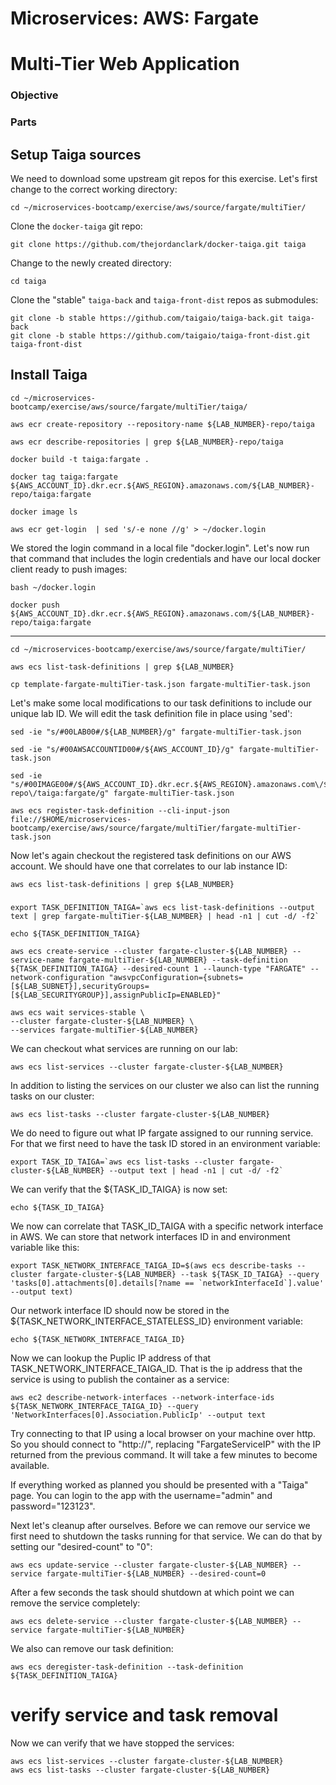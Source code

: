 # Microservices: AWS: Fargate
# Multi-Tier Web Application

### Objective



### Parts




## Setup Taiga sources

We need to download some upstream git repos for this exercise.  Let's first change to the correct working directory:

~~~shell
cd ~/microservices-bootcamp/exercise/aws/source/fargate/multiTier/
~~~

Clone the `docker-taiga` git repo:

~~~shell
git clone https://github.com/thejordanclark/docker-taiga.git taiga
~~~

Change to the newly created directory:

~~~shell
cd taiga
~~~

Clone the "stable" `taiga-back` and `taiga-front-dist` repos as submodules:

~~~shell
git clone -b stable https://github.com/taigaio/taiga-back.git taiga-back
git clone -b stable https://github.com/taigaio/taiga-front-dist.git taiga-front-dist
~~~

## Install Taiga

~~~shell
cd ~/microservices-bootcamp/exercise/aws/source/fargate/multiTier/taiga/
~~~

~~~shell
aws ecr create-repository --repository-name ${LAB_NUMBER}-repo/taiga
~~~

~~~shell
aws ecr describe-repositories | grep ${LAB_NUMBER}-repo/taiga
~~~

~~~shell
docker build -t taiga:fargate .
~~~

~~~shell
docker tag taiga:fargate ${AWS_ACCOUNT_ID}.dkr.ecr.${AWS_REGION}.amazonaws.com/${LAB_NUMBER}-repo/taiga:fargate
~~~

~~~shell
docker image ls
~~~

~~~shell
aws ecr get-login  | sed 's/-e none //g' > ~/docker.login
~~~

We stored the login command in a local file "docker.login".  Let's now run that command that includes the login credentials and have our local docker client ready to push images:

~~~shell
bash ~/docker.login
~~~

~~~shell
docker push ${AWS_ACCOUNT_ID}.dkr.ecr.${AWS_REGION}.amazonaws.com/${LAB_NUMBER}-repo/taiga:fargate
~~~

___

~~~shell
cd ~/microservices-bootcamp/exercise/aws/source/fargate/multiTier/
~~~

~~~shell
aws ecs list-task-definitions | grep ${LAB_NUMBER}
~~~

~~~shell
cp template-fargate-multiTier-task.json fargate-multiTier-task.json
~~~

Let's make some local modifications to our task definitions to include our unique lab ID.  We will edit the task definition file in place using 'sed':

~~~shell
sed -ie "s/#00LAB00#/${LAB_NUMBER}/g" fargate-multiTier-task.json
~~~

~~~shell
sed -ie "s/#00AWSACCOUNTID00#/${AWS_ACCOUNT_ID}/g" fargate-multiTier-task.json
~~~

~~~shell
sed -ie "s/#00IMAGE00#/${AWS_ACCOUNT_ID}.dkr.ecr.${AWS_REGION}.amazonaws.com\/${LAB_NUMBER}-repo\/taiga:fargate/g" fargate-multiTier-task.json
~~~


~~~shell
aws ecs register-task-definition --cli-input-json file://$HOME/microservices-bootcamp/exercise/aws/source/fargate/multiTier/fargate-multiTier-task.json
~~~

Now let's again checkout the registered task definitions on our AWS account.  We should have one that correlates to our lab instance ID:

~~~shell
aws ecs list-task-definitions | grep ${LAB_NUMBER}
~~~

###

~~~shell
export TASK_DEFINITION_TAIGA=`aws ecs list-task-definitions --output text | grep fargate-multiTier-${LAB_NUMBER} | head -n1 | cut -d/ -f2`
~~~

~~~shell
echo ${TASK_DEFINITION_TAIGA}
~~~

~~~shell
aws ecs create-service --cluster fargate-cluster-${LAB_NUMBER} --service-name fargate-multiTier-${LAB_NUMBER} --task-definition ${TASK_DEFINITION_TAIGA} --desired-count 1 --launch-type "FARGATE" --network-configuration "awsvpcConfiguration={subnets=[${LAB_SUBNET}],securityGroups=[${LAB_SECURITYGROUP}],assignPublicIp=ENABLED}"
~~~

~~~shell
aws ecs wait services-stable \
--cluster fargate-cluster-${LAB_NUMBER} \
--services fargate-multiTier-${LAB_NUMBER}
~~~

We can checkout what services are running on our lab:

~~~shell
aws ecs list-services --cluster fargate-cluster-${LAB_NUMBER}
~~~

In addition to listing the services on our cluster we also can list the running tasks on our cluster:

~~~shell
aws ecs list-tasks --cluster fargate-cluster-${LAB_NUMBER}
~~~

We do need to figure out what IP fargate assigned to our running service.  For that we first need to have the task ID stored in an environment variable:

~~~shell
export TASK_ID_TAIGA=`aws ecs list-tasks --cluster fargate-cluster-${LAB_NUMBER} --output text | head -n1 | cut -d/ -f2`
~~~

We can verify that the ${TASK_ID_TAIGA} is now set:

~~~shell
echo ${TASK_ID_TAIGA}
~~~

We now can correlate that TASK_ID_TAIGA with a specific network interface in AWS.  We can store that network interfaces ID in and environment variable like this:

~~~shell
export TASK_NETWORK_INTERFACE_TAIGA_ID=$(aws ecs describe-tasks --cluster fargate-cluster-${LAB_NUMBER} --task ${TASK_ID_TAIGA} --query 'tasks[0].attachments[0].details[?name == `networkInterfaceId`].value' --output text)
~~~

Our network interface ID should now be stored in the ${TASK_NETWORK_INTERFACE_STATELESS_ID} environment variable:

~~~shell
echo ${TASK_NETWORK_INTERFACE_TAIGA_ID}
~~~

Now we can lookup the Puplic IP address of that TASK_NETWORK_INTERFACE_TAIGA_ID.  That is the ip address that the service is using to publish the container as a service:

~~~shell
aws ec2 describe-network-interfaces --network-interface-ids ${TASK_NETWORK_INTERFACE_TAIGA_ID} --query 'NetworkInterfaces[0].Association.PublicIp' --output text
~~~

Try connecting to that IP using a local browser on your machine over http.  So you should connect to "http://<FargateServiceIP>", replacing "FargateServiceIP" with the IP returned from the previous command. It will take a few minutes to become available.

If everything worked as planned you should be presented with a "Taiga" page.  You can login to the app with the username="admin" and password="123123".

Next let's cleanup after ourselves.  Before we can remove our service we first need to shutdown the tasks running for that service.  We can do that by setting our "desired-count" to "0":

~~~shell
aws ecs update-service --cluster fargate-cluster-${LAB_NUMBER} --service fargate-multiTier-${LAB_NUMBER} --desired-count=0
~~~

After a few seconds the task should shutdown at which point we can remove the service completely:

~~~shell
aws ecs delete-service --cluster fargate-cluster-${LAB_NUMBER} --service fargate-multiTier-${LAB_NUMBER}
~~~

We also can remove our task definition:

~~~shell
aws ecs deregister-task-definition --task-definition ${TASK_DEFINITION_TAIGA}
~~~

# verify service and task removal
Now we can verify that we have stopped the services:

~~~shell
aws ecs list-services --cluster fargate-cluster-${LAB_NUMBER}
aws ecs list-tasks --cluster fargate-cluster-${LAB_NUMBER}
~~~

